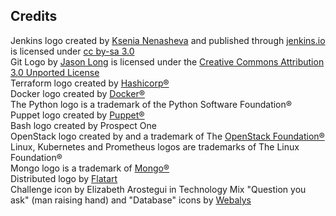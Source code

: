 ## Credits

Jenkins logo created by <a href='https://twitter.com/ks_nenasheva'>Ksenia Nenasheva</a> and published through <a href="https://jenkins.io">jenkins.io</a> is licensed under <a href="https://creativecommons.org/licenses/by-sa/3.0/">cc by-sa 3.0</a><br>
Git Logo by <a href="https://twitter.com/jasonlong">Jason Long</a> is licensed under the <a href="https://creativecommons.org/licenses/by/3.0/">Creative Commons Attribution 3.0 Unported License</a><br>
Terraform logo created by <a href="https://www.hashicorp.com">Hashicorp®</a><br>
Docker logo created by <a href="https://www.docker.com">Docker®</a><br>
The Python logo is a trademark of the Python Software Foundation®<br>
Puppet logo created by <a href="https://puppet.com">Puppet®</a><br>
Bash logo created by Prospect One<br>
OpenStack logo created by and a trademark of The <a href="https://www.openstack.org">OpenStack Foundation®</a><br>
Linux, Kubernetes and Prometheus logos are trademarks of The Linux Foundation®<br>
Mongo logo is a trademark of <a href="www.mongodb.com">Mongo®</a><br>
Distributed logo by <a href="https://www.iconfinder.com/Flatart">Flatart</a><br>
Challenge icon by Elizabeth Arostegui in Technology Mix
"Question you ask" (man raising hand) and "Database" icons by [Webalys](https://www.iconfinder.com/webalys)
